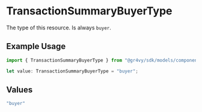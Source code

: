 # TransactionSummaryBuyerType

The type of this resource. Is always `buyer`.

## Example Usage

```typescript
import { TransactionSummaryBuyerType } from "@gr4vy/sdk/models/components";

let value: TransactionSummaryBuyerType = "buyer";
```

## Values

```typescript
"buyer"
```